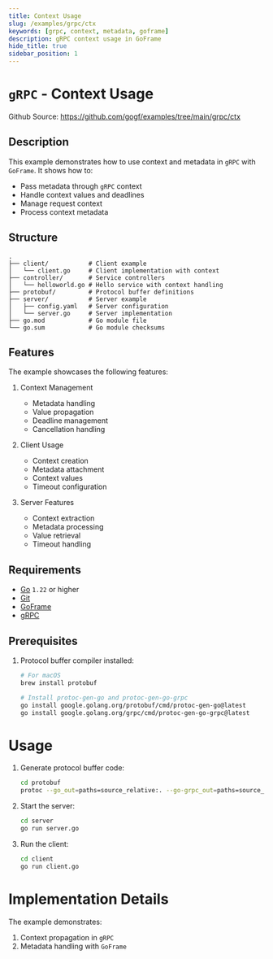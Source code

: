 ```yaml
---
title: Context Usage
slug: /examples/grpc/ctx
keywords: [grpc, context, metadata, goframe]
description: gRPC context usage in GoFrame
hide_title: true
sidebar_position: 1
---
```


# `gRPC` - Context Usage

Github Source: https://github.com/gogf/examples/tree/main/grpc/ctx


## Description

This example demonstrates how to use context and metadata in `gRPC` with `GoFrame`. It shows how to:
- Pass metadata through `gRPC` context
- Handle context values and deadlines
- Manage request context
- Process context metadata

## Structure

```text
.
├── client/           # Client example
│   └── client.go     # Client implementation with context
├── controller/       # Service controllers
│   └── helloworld.go # Hello service with context handling
├── protobuf/         # Protocol buffer definitions
├── server/           # Server example
│   ├── config.yaml   # Server configuration
│   └── server.go     # Server implementation
├── go.mod            # Go module file
└── go.sum            # Go module checksums
```

## Features

The example showcases the following features:
1. Context Management
   - Metadata handling
   - Value propagation
   - Deadline management
   - Cancellation handling

2. Client Usage
   - Context creation
   - Metadata attachment
   - Context values
   - Timeout configuration

3. Server Features
   - Context extraction
   - Metadata processing
   - Value retrieval
   - Timeout handling

## Requirements

- [Go](https://golang.org/dl/) `1.22` or higher
- [Git](https://git-scm.com/downloads)
- [GoFrame](https://goframe.org)
- [gRPC](https://grpc.io/docs/languages/go/quickstart/)

## Prerequisites

1. Protocol buffer compiler installed:
   ```bash
   # For macOS
   brew install protobuf
   
   # Install protoc-gen-go and protoc-gen-go-grpc
   go install google.golang.org/protobuf/cmd/protoc-gen-go@latest
   go install google.golang.org/grpc/cmd/protoc-gen-go-grpc@latest
   ```

# Usage

1. Generate protocol buffer code:
   ```bash
   cd protobuf
   protoc --go_out=paths=source_relative:. --go-grpc_out=paths=source_relative:. *.proto
   ```

2. Start the server:
   ```bash
   cd server
   go run server.go
   ```

3. Run the client:
   ```bash
   cd client
   go run client.go
   ```

# Implementation Details

The example demonstrates:
1. Context propagation in `gRPC`
2. Metadata handling with `GoFrame`
